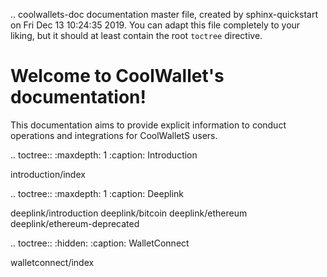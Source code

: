 .. coolwallets-doc documentation master file, created by
   sphinx-quickstart on Fri Dec 13 10:24:35 2019.
   You can adapt this file completely to your liking, but it should at least
   contain the root `toctree` directive.

# Welcome to CoolWallet's documentation!

This documentation aims to provide explicit information to conduct operations and integrations for CoolWalletS users.

.. toctree::
   :maxdepth: 1
   :caption: Introduction

   introduction/index

.. toctree::
   :maxdepth: 1
   :caption: Deeplink

   deeplink/introduction
   deeplink/bitcoin
   deeplink/ethereum
   deeplink/ethereum-deprecated

.. toctree::
   :hidden:
   :caption: WalletConnect

   walletconnect/index


